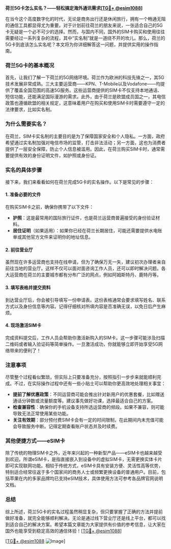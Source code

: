 **荷兰5G卡怎么实名？——轻松搞定海外通讯需求[[TG💪+ @esim1088](https://t.me/s/esim1088)]**

在当今这个高度数字化的时代，无论是商务出行还是休闲旅行，拥有一个畅通无阻的通信工具都显得尤为重要。对于计划前往荷兰的朋友来说，一张适合自己的5G卡无疑是一个必不可少的选择。然而，与国内不同，国外的SIM卡购买和使用往往需要经过一系列复杂的流程，其中“实名制”就是一道绕不开的坎儿。那么，荷兰的5G卡到底该怎么实名呢？本文将为你详细解答这一问题，并提供实用的操作指南。

### 荷兰5G卡的基本概况

首先，让我们了解一下荷兰的5G网络环境。荷兰作为欧洲的科技先锋之一，其5G技术发展非常成熟。三大主要运营商——KPN、T-Mobile以及Vodafone——均提供了覆盖全国范围的高速5G服务。这些运营商提供的SIM卡不仅支持本地通话、短信功能，还能满足国际漫游的需求。此外，由于荷兰是欧盟成员国之一，其电信政策也遵循欧盟的相关规定，这意味着用户在购买和使用SIM卡时需要遵守一定的法律要求，比如实名制。

### 为什么需要实名？

在荷兰，SIM卡实名制的主要目的是为了保障国家安全和个人隐私。一方面，政府希望通过实名制加强对电信市场的监管，打击非法活动；另一方面，这也为消费者提供了一层安全保障，防止个人信息被滥用。因此，在荷兰购买SIM卡时，通常需要提供有效的身份证明文件，如护照或身份证。

### 实名的具体步骤

接下来，我们来看看如何在荷兰完成5G卡的实名操作。以下是常见的步骤：

#### 1. 准备必要的文件

在购买SIM卡之前，确保你携带了以下文件：
- **护照**：这是最常用的国际旅行证件，也是荷兰运营商普遍接受的身份验证材料。
- **居住证明**（如果适用）：如果你已经在荷兰长期居住，可能还需要提供水电账单或其他官方文件来证明你的地址信息。

#### 2. 前往营业厅

虽然现在许多运营商也支持在线申请，但为了确保万无一失，建议初次办理者亲自前往当地的营业厅。这样不仅可以面对面咨询工作人员，还可以即时解决问题。各大运营商在荷兰的主要城市都有分布广泛的网点，例如阿姆斯特丹、鹿特丹等。

#### 3. 填写表格并提交资料

到达营业厅后，你会被引导填写一份申请表。这份表格通常会要求填写姓名、联系方式以及身份信息等内容。记得仔细核对所填内容是否准确无误，以免日后产生麻烦。

#### 4. 现场激活SIM卡

完成资料提交后，工作人员会帮助你激活新购入的SIM卡。这一步骤可能涉及扫描二维码或者输入验证码等简单操作。一旦激活成功，你就能够立即开始享受5G网络带来的便利了！

### 注意事项

尽管整个过程看似繁琐，但实际上只要准备充分，按照指引一步步来就能顺利完成。不过，在实际操作过程中还有一些小贴士可以帮助你更高效地处理相关事宜：

- **提前了解优惠政策**：不同运营商可能会推出针对新用户的优惠套餐，比如赠送通话分钟数或流量额度等。建议事先做好功课，选择最适合自己的方案。
- **检查兼容性**：确保你的手机设备支持所选运营商的频段。如果不兼容，则可能导致无法正常使用某些功能。
- **关注有效期**：部分预付费SIM卡会有一定的时间限制，在此期间内未充值可能会导致服务中断。记得定期查看账户状态并及时续费。

### 其他便捷方式——eSIM卡

除了传统的物理SIM卡之外，近年来兴起的一种新型产品——eSIM卡也越来越受到欢迎。所谓eSIM卡，是指直接嵌入到设备中的虚拟SIM卡，无需更换实体卡片即可实现联网功能。相较于传统方式，eSIM卡具有安装方便、灵活性高等优势，特别适合经常往返于多个国家间的商务人士或频繁更换设备的普通用户。目前，包括苹果在内的多家品牌均已支持eSIM技术，具体使用方法可参考各品牌官网说明文档。

### 总结

综上所述，荷兰5G卡的实名过程虽然稍显复杂，但只要掌握了正确的方法并提前做好准备，就完全能够顺利解决。无论是通过线下营业厅还是线上平台，都可以找到适合自己的解决方案。希望本篇文章能为大家提供有价值的参考信息，让大家在国外也能享受到稳定高效的通信体验！[[TG💪+ @esim1088](https://t.me/s/esim1088)]

[[TG💪+ @esim1088](https://t.me/s/esim1088) ![Image](https://i.postimg.cc/4NQfJmqS/Snipaste-2025-05-13-00-14-12.png)]
